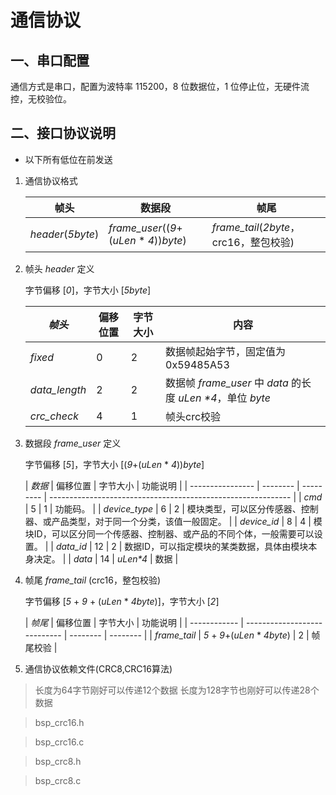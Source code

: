 # 通信协议

## 一、串口配置

通信方式是串口，配置为波特率 115200，8 位数据位，1 位停止位，无硬件流控，无校验位。

## 二、接口协议说明

- 以下所有低位在前发送

1. 通信协议格式

   | **帧头**          | **数据段**                                | **帧尾**                               |
      | ----------------- | ----------------------------------------- | -------------------------------------- |
   | *header*(*5byte*) | *frame_user*((*9*+(*uLen* \* *4*))*byte*) | *frame_tail*(*2byte*，crc16，整包校验) |

2. 帧头 *header* 定义

   字节偏移 [*0*]，字节大小 [*5byte*]

   | *帧头*      | 偏移位置 | 字节大小 | 内容                          |
   | ----------- | -------- | -------- | ----------------------------- |
   | *fixed*       | 0        | 2        | 数据帧起始字节，固定值为 0x59485A53 |
   | *data_length* | 2        | 2        | 数据帧 *frame_user* 中 *data* 的长度 *uLen \*4*，单位 *byte* |
   | *crc_check* | 4        | 1        | 帧头crc校验                 |

3. 数据段 *frame_user* 定义

   字节偏移 [*5*]，字节大小 [(*9*+(*uLen* \* *4*))*byte*]

   | *数据*           | 偏移位置 | 字节大小  | 功能说明                                                     |
             | ---------------- | -------- | --------- | ------------------------------------------------------------ |
   | *cmd*  | 5       | 1         | 功能码。                                                     |
   | *device_type* | 6       | 2         | 模块类型，可以区分传感器、控制器、或产品类型，对于同一个分类，该值一般固定。 |
   | *device_id* | 8       | 4         | 模块ID，可以区分同一个传感器、控制器、或产品的不同个体，一般需要可以设置。 |
   | *data_id* | 12     | 2         | 数据ID，可以指定模块的某类数据，具体由模块本身决定。 |
   | *data*           | 14       | *uLen\*4* | 数据                                                         |

4. 帧尾 *frame_tail* (crc16，整包校验)

   字节偏移 [*5* + *9* + (*uLen* * *4byte*)]，字节大小 [*2*]

   | *帧尾*       | 偏移位置                     | 字节大小 | 功能说明 |
             | ------------ | ---------------------------- | -------- | -------- |
   | *frame_tail* | *5* + *9*+(*uLen* * *4byte*) | 2        | 帧尾校验 |

5. 通信协议依赖文件(CRC8,CRC16算法)

> 长度为64字节刚好可以传递12个数据
> 长度为128字节也刚好可以传递28个数据


> bsp_crc16.h

> bsp_crc16.c

> bsp_crc8.h

> bsp_crc8.c